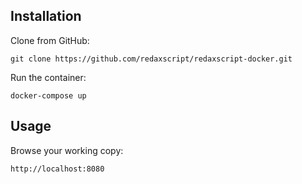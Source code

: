 Installation
------------

Clone from GitHub:

```
git clone https://github.com/redaxscript/redaxscript-docker.git
```

Run the container:

```
docker-compose up
```


Usage
-----

Browse your working copy:

```
http://localhost:8080
```

